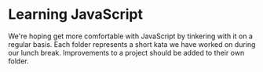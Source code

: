 # Learning JavaScript

We're hoping get more comfortable with JavaScript by tinkering with it on a regular basis. Each folder represents a short kata we have worked on during our lunch break. Improvements to a project should be added to their own folder.
